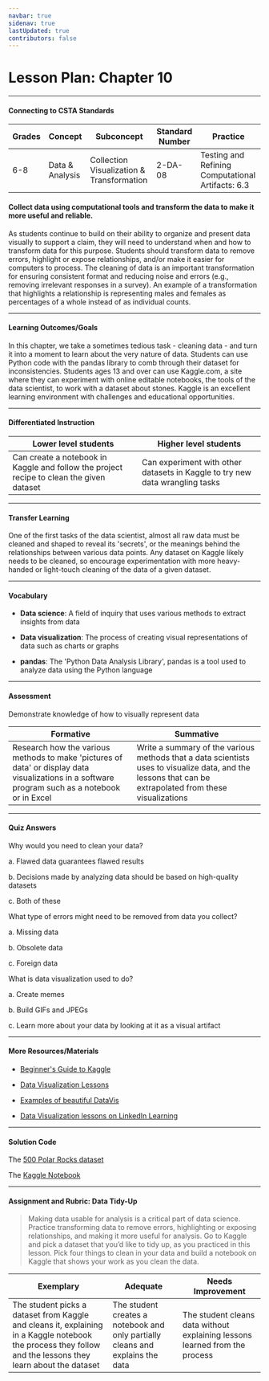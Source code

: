 ```yaml
---
navbar: true
sidenav: true
lastUpdated: true
contributors: false
---
```


# Lesson Plan: Chapter 10
---
#### Connecting to CSTA Standards

Grades | Concept | Subconcept | Standard Number | Practice
---|---|---|---|---
6-8 | Data & Analysis | Collection Visualization & Transformation | 2-DA-08 | Testing and Refining Computational Artifacts: 6.3 |

#### Collect data using computational tools and transform the data to make it more useful and reliable.

As students continue to build on their ability to organize and present data visually to support a claim, they will need to understand when and how to transform data for this purpose. Students should transform data to remove errors, highlight or expose relationships, and/or make it easier for computers to process. The cleaning of data is an important transformation for ensuring consistent format and reducing noise and errors (e.g., removing irrelevant responses in a survey). An example of a transformation that highlights a relationship is representing males and females as percentages of a whole instead of as individual counts.

---

#### Learning Outcomes/Goals

In this chapter, we take a sometimes tedious task - cleaning data - and turn it into a moment to learn about the very nature of data. Students can use Python code with the pandas library to comb through their dataset for inconsistencies. Students ages 13 and over can use Kaggle.com, a site where they can experiment with online editable notebooks, the tools of the data scientist, to work with a dataset about stones. Kaggle is an excellent learning environment with challenges and educational opportunities.

---

#### Differentiated Instruction

Lower level students | Higher level students
---|---
Can create a notebook in Kaggle and follow the project recipe to clean the given dataset | Can experiment with other datasets in Kaggle to try new data wrangling tasks

---

#### Transfer Learning

One of the first tasks of the data scientist, almost all raw data must be cleaned and shaped to reveal its 'secrets', or the meanings behind the relationships between various data points. Any dataset on Kaggle likely needs to be cleaned, so encourage experimentation with more heavy-handed or light-touch cleaning of the data of a given dataset.

---

#### Vocabulary

- **Data science**: A field of inquiry that uses various methods to extract insights from data

- **Data visualization**: The process of creating visual representations of data such as charts or graphs

- **pandas**: The 'Python Data Analysis Library', pandas is a tool used to analyze data using the Python language

---

#### Assessment

Demonstrate knowledge of how to visually represent data

Formative | Summative
---|---
Research how the various methods to make 'pictures of data' or display data visualizations in a software program such as a notebook or in Excel | Write a summary of the various methods that a data scientists uses to visualize data, and the lessons that can be extrapolated from these visualizations

---

#### Quiz Answers

Why would you need to clean your data? 

a.	Flawed data guarantees flawed results

b.	Decisions made by analyzing data should be based on high-quality datasets

c.	<span class="highlight">Both of these</span> 

What type of errors might need to be removed from data you collect? 

a.	<span class="highlight">Missing data</span>  

b.	Obsolete data 

c.	Foreign data 

What is data visualization used to do?  

a.	Create memes 

b.	Build GIFs and JPEGs 

c.	<span class="highlight">Learn more about your data by looking at it as a visual artifact</span>

---

#### More Resources/Materials

- [Beginner's Guide to Kaggle](https://www.kaggle.com/getting-started/101345)

- [Data Visualization Lessons](https://github.com/microsoft/Data-Science-For-Beginners/tree/main/3-Data-Visualization)

- [Examples of beautiful DataVis](https://shirleywu.studio/)

- [Data Visualization lessons on LinkedIn Learning](https://www.linkedin.com/learning/data-visualization-a-lesson-and-listen-series/listen-shirley-wu?autoplay=true)

---

#### Solution Code

The [500 Polar Rocks dataset](https://www.kaggle.com/datasets/jenlooper/polar-rocks)

The [Kaggle Notebook](https://www.kaggle.com/code/jenlooper/rock-analysis/edit)

---

#### Assignment and Rubric: Data Tidy-Up

> Making data usable for analysis is a critical part of data science. Practice transforming data to remove errors, highlighting or exposing relationships, and making it more useful for analysis. Go to Kaggle and pick a dataset that you’d like to tidy up, as you practiced in this lesson. Pick four things to clean in your data and build a notebook on Kaggle that shows your work as you clean the data. 

Exemplary | Adequate | Needs Improvement 
---|---|---
The student picks a dataset from Kaggle and cleans it, explaining in a Kaggle notebook the process they follow and the lessons they learn about the dataset | The student creates a notebook and only partially cleans and explains the data | The student cleans data without explaining lessons learned from the process

